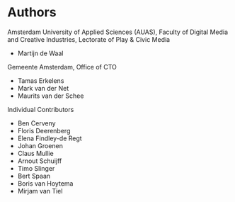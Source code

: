 # Authors

Amsterdam University of Applied Sciences (AUAS), Faculty of Digital Media and Creative Industries, Lectorate of Play & Civic Media

* Martijn de Waal

Gemeente Amsterdam, Office of CTO

* Tamas Erkelens
* Mark van der Net
* Maurits van der Schee

Individual Contributors

* Ben Cerveny
* Floris Deerenberg
* Elena Findley-de Regt
* Johan Groenen
* Claus Mullie
* Arnout Schuijff
* Timo Slinger
* Bert Spaan
* Boris van Hoytema
* Mirjam van Tiel
